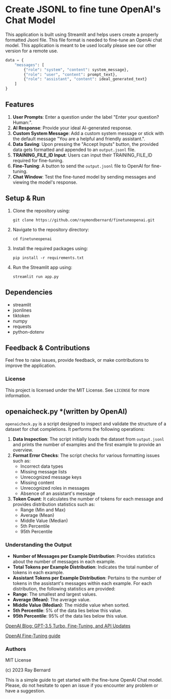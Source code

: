 
# Create JSONL to fine tune OpenAI's Chat Model

This application is built using Streamlit and helps users create a properly formatted Jsonl file. This file format is needed to fine-tune an OpenAi chat model.
This application is meant to be used locally please see our other version for a remote use. 

```python
data = {
    "messages": [
        {"role": "system", "content": system_message},
        {"role": "user", "content": prompt_text},
        {"role": "assistant", "content": ideal_generated_text}
    ]
}
```

## Features

1. **User Prompts**: Enter a question under the label "Enter your question? Human:".
2. **AI Response**: Provide your ideal AI-generated response.
3. **Custom System Message**: Add a custom system message or stick with the default message "You are a helpful and friendly assistant.".
4. **Data Saving**: Upon pressing the "Accept Inputs" button, the provided data gets formatted and appended to an `output.jsonl` file.
5. **TRAINING_FILE_ID Input**: Users can input their TRAINING_FILE_ID required for fine-tuning.
6. **Fine-Tuning**: A button to send the `output.jsonl` file to OpenAI for fine-tuning.
7. **Chat Window**: Test the fine-tuned model by sending messages and viewing the model's response.


## Setup & Run

1. Clone the repository using:
   ```
   git clone https://github.com/raymondbernard/finetuneopenai.git
   ```
2. Navigate to the repository directory:
   ```
   cd finetuneopenai
   ```
3. Install the required packages using:
   ```
   pip install -r requirements.txt
   ```
4. Run the Streamlit app using:
   ```
   streamlit run app.py
   ```

## Dependencies

- streamlit
- jsonlines
- tiktoken
- numpy
- requests
- python-dotenv

## Feedback & Contributions

Feel free to raise issues, provide feedback, or make contributions to improve the application.

### License

This project is licensed under the MIT License. See `LICENSE` for more information.

## openaicheck.py *(written by OpenAI)

`openaicheck.py` is a script designed to inspect and validate the structure of a dataset for chat completions. It performs the following operations:
1. **Data Inspection**: The script initially loads the dataset from `output.jsonl` and prints the number of examples and the first example to provide an overview.
2. **Format Error Checks**: The script checks for various formatting issues such as:
   - Incorrect data types
   - Missing message lists
   - Unrecognized message keys
   - Missing content
   - Unrecognized roles in messages
   - Absence of an assistant's message
3. **Token Count**: It calculates the number of tokens for each message and provides distribution statistics such as:
   - Range (Min and Max)
   - Average (Mean)
   - Middle Value (Median)
   - 5th Percentile
   - 95th Percentile

### Understanding the Output

- **Number of Messages per Example Distribution**: Provides statistics about the number of messages in each example.
- **Total Tokens per Example Distribution**: Indicates the total number of tokens in each example.
- **Assistant Tokens per Example Distribution**: Pertains to the number of tokens in the assistant's messages within each example.
For each distribution, the following statistics are provided:
- **Range**: The smallest and largest values.
- **Average (Mean)**: The average value.
- **Middle Value (Median)**: The middle value when sorted.
- **5th Percentile**: 5% of the data lies below this value.
- **95th Percentile**: 95% of the data lies below this value.

[OpenAI Blog: GPT-3.5 Turbo, Fine-Tuning, and API Updates](https://openai.com/blog/gpt-3-5-turbo-fine-tuning-and-api-updates)

[OpenAI Fine-Tuning guide](https://platform.openai.com/docs/guides/fine-tuning)

### Authors
MIT License

(c) 2023 Ray Bernard 

This is a simple guide to get started with the fine-tune OpenAI Chat model. Please, do not hesitate to open an issue if you encounter any problem or have a suggestion.
